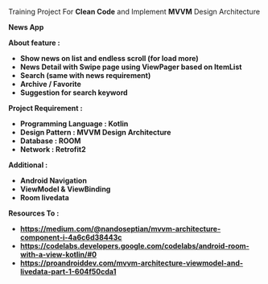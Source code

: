 Training Project For <b>Clean Code</b> and Implement <b>MVVM</b> Design Architecture

<b>News App<b>

About feature : 
- Show news on list and endless scroll (for load more)
- News Detail with Swipe page using ViewPager based on ItemList
- Search (same with news requirement)
- Archive / Favorite
- Suggestion for search keyword

Project Requirement : 
- Programming Language : Kotlin
- Design Pattern : MVVM Design Architecture
- Database : ROOM 
- Network : Retrofit2

Additional : 
- Android Navigation
- ViewModel & ViewBinding
- Room livedata

Resources To : 
- https://medium.com/@nandoseptian/mvvm-architecture-component-i-4a6c6d38443c
- https://codelabs.developers.google.com/codelabs/android-room-with-a-view-kotlin/#0
- https://proandroiddev.com/mvvm-architecture-viewmodel-and-livedata-part-1-604f50cda1
